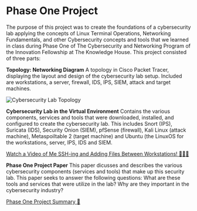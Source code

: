# Phase One Project

The purpose of this project was to create the foundations of a cybersecurity lab applying the concepts of Linux Terminal Operations, Networking Fundamentals, and other Cybersecurity concepts and tools that we learned in class during Phase One of The Cybersecurity and Networking Program of the Innovation Fellowship at The Knowledge House. This project consisted of three parts:

**Topology: Networking Diagram** A topology in Cisco Packet Tracer, displaying the layout and design of the cybersecurity lab setup. Included are workstations, a server, firewall, IDS, IPS, SIEM, attack and target machines.

![Cybersecurity Lab Topology](https://github.com/jjperipheral/tkh_if_cs_phase1_project/blob/60cff9e29e2c96e85d0c29a9a4bb08291f2921d5/tkh_if_cse_p1_end_project_topology(pierre_jane).png)

**Cybersecurity Lab in the Virtual Environment** Contains the various components, services and tools that were downloaded, installed, and configured to create the cybersecurity lab. This includes Snort (IPS), Suricata (IDS), Security Onion (SIEM), pfSense (firewall), Kali Linux (attack machine), Metaspoiltable 2 (target machine) and Ubuntu (the LinuxOS for the workstations, server, IPS, IDS and SIEM.

[Watch a Video of Me SSH-ing and Adding Files Between Workstations! 👩🏽‍💻 ](https://drive.google.com/file/d/12PJfjlKgD52L-fcegIMuijqrzhA6-gfP/view?usp=share_link)

**Phase One Project Paper** This paper dicusses and describes the various cybersecurity components (services and tools) that make up this security lab. This paper seeks to answer the following questions: What are these tools and services that were utilize in the lab? Why are they important in the cybersecurity industry?

[Phase One Project Summary 📃](https://github.com/jjperipheral/tkh_if_cs_phase1_project/blob/main/tkh_if_cse_p1_end_project_paper(pierre_jane).pdf)

